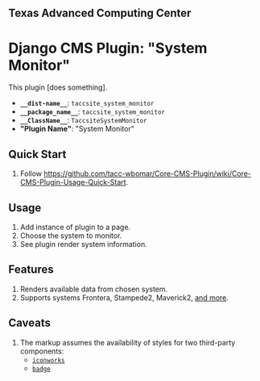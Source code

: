 ## Texas Advanced Computing Center
# Django CMS Plugin: "System Monitor"

This plugin [does something].

- __`__dist-name__`__: `taccsite_system_monitor`
- __`__package_name__`__: `taccsite_system_monitor`
- __`__ClassName__`__: `TaccsiteSystemMonitor`
- __"Plugin Name"__: "System Monitor"

## Quick Start

1. Follow https://github.com/tacc-wbomar/Core-CMS-Plugin/wiki/Core-CMS-Plugin-Usage-Quick-Start.

## Usage

1. Add instance of plugin to a page.
1. Choose the system to monitor.
1. See plugin render system information.

## Features

1. Renders available data from chosen system.
1. Supports systems Frontera, Stampede2, Maverick2, [and more][system-list].

## Caveats

1. The markup assumes the availability of styles for two third-party components:
    - [`iconworks`](https://icon-works.com/)
    - [`badge`](https://getbootstrap.com/docs/4.0/components/badge/)



[system-list]: https://github.com/tacc-wbomar/Core-CMS-Plugin-System-Monitor/blob/main/taccsite_system_monitor/models.py
